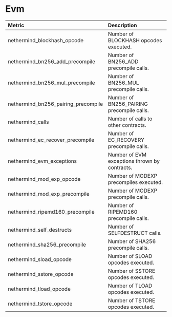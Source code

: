 # Evm

| Metric | Description |
| :--- | :--- |
| nethermind_blockhash_opcode | Number of BLOCKHASH opcodes executed. |
| nethermind_bn256_add_precompile | Number of BN256_ADD precompile calls. |
| nethermind_bn256_mul_precompile | Number of BN256_MUL precompile calls. |
| nethermind_bn256_pairing_precompile | Number of BN256_PAIRING precompile calls. |
| nethermind_calls | Number of calls to other contracts. |
| nethermind_ec_recover_precompile | Number of EC_RECOVERY precompile calls. |
| nethermind_evm_exceptions | Number of EVM exceptions thrown by contracts. |
| nethermind_mod_exp_opcode | Number of MODEXP precompiles executed. |
| nethermind_mod_exp_precompile | Number of MODEXP precompile calls. |
| nethermind_ripemd160_precompile | Number of RIPEMD160 precompile calls. |
| nethermind_self_destructs | Number of SELFDESTRUCT calls. |
| nethermind_sha256_precompile | Number of SHA256 precompile calls. |
| nethermind_sload_opcode | Number of SLOAD opcodes executed. |
| nethermind_sstore_opcode | Number of SSTORE opcodes executed. |
| nethermind_tload_opcode | Number of TLOAD opcodes executed. |
| nethermind_tstore_opcode | Number of TSTORE opcodes executed. |
